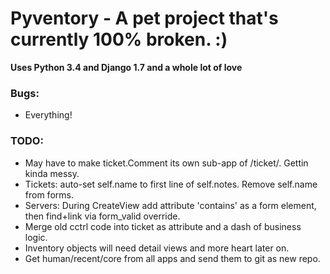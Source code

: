 Pyventory - A pet project that's currently 100% broken. :)
=============================================================
**Uses Python 3.4 and Django 1.7 and a whole lot of love**

### Bugs:
* Everything!

### TODO:
* May have to make ticket.Comment its own sub-app of /ticket/. Gettin kinda messy. 
* Tickets: auto-set self.name to first line of self.notes. Remove self.name from forms.
* Servers: During CreateView add attribute 'contains' as a form element, then find+link via form_valid override.  
* Merge old cctrl code into ticket as attribute and a dash of business logic.
* Inventory objects will need detail views and more heart later on.
* Get human/recent/core from all apps and send them to git as new repo.
